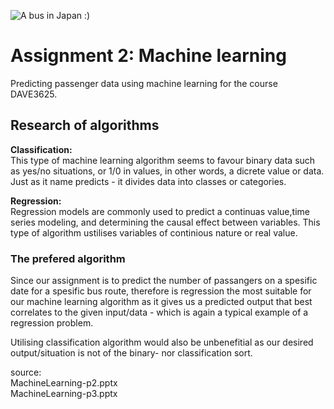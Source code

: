 ![A bus in Japan :)](https://media.timeout.com/images/105870640/750/422/image.jpg)

# Assignment 2: Machine learning
Predicting passenger data using machine learning for the course DAVE3625.

## Research of algorithms
**Classification:**\
This type of machine learning algorithm seems to favour binary data such as yes/no situations, or 1/0 in values, in other words, a dicrete value or data. Just as it name predicts - it divides data into  classes or categories.

**Regression:**\
Regression models are commonly used to predict a continuas value,time series modeling, and determining the causal effect between variables. This type of algorithm ustilises variables of continious nature or real value.

### The prefered algorithm
Since our assignment is to  predict the number of passangers on a spesific date for a spesific bus route, therefore is regression the most suitable for our machine learning algorithm as it gives us a predicted output that best correlates to the given input/data - which is again a typical example of a regression problem.

Utilising classification algorithm would also be unbenefitial as our desired output/situation is not of the binary- nor classification sort.

source:\
MachineLearning-p2.pptx\
MachineLearning-p3.pptx
